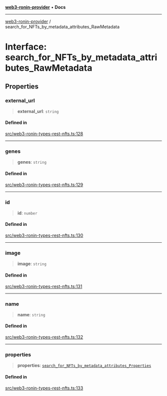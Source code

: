 [**web3-ronin-provider**](../README.md) • **Docs**

***

[web3-ronin-provider](../globals.md) / search\_for\_NFTs\_by\_metadata\_attributes\_RawMetadata

# Interface: search\_for\_NFTs\_by\_metadata\_attributes\_RawMetadata

## Properties

### external\_url

> **external\_url**: `string`

#### Defined in

[src/web3-ronin-types-rest-nfts.ts:128](https://github.com/chuacw/web3-ronin-provider/blob/7646ce38176c1dab59363eef0869f2efa34d498b/src/web3-ronin-types-rest-nfts.ts#L128)

***

### genes

> **genes**: `string`

#### Defined in

[src/web3-ronin-types-rest-nfts.ts:129](https://github.com/chuacw/web3-ronin-provider/blob/7646ce38176c1dab59363eef0869f2efa34d498b/src/web3-ronin-types-rest-nfts.ts#L129)

***

### id

> **id**: `number`

#### Defined in

[src/web3-ronin-types-rest-nfts.ts:130](https://github.com/chuacw/web3-ronin-provider/blob/7646ce38176c1dab59363eef0869f2efa34d498b/src/web3-ronin-types-rest-nfts.ts#L130)

***

### image

> **image**: `string`

#### Defined in

[src/web3-ronin-types-rest-nfts.ts:131](https://github.com/chuacw/web3-ronin-provider/blob/7646ce38176c1dab59363eef0869f2efa34d498b/src/web3-ronin-types-rest-nfts.ts#L131)

***

### name

> **name**: `string`

#### Defined in

[src/web3-ronin-types-rest-nfts.ts:132](https://github.com/chuacw/web3-ronin-provider/blob/7646ce38176c1dab59363eef0869f2efa34d498b/src/web3-ronin-types-rest-nfts.ts#L132)

***

### properties

> **properties**: [`search_for_NFTs_by_metadata_attributes_Properties`](search_for_NFTs_by_metadata_attributes_Properties.md)

#### Defined in

[src/web3-ronin-types-rest-nfts.ts:133](https://github.com/chuacw/web3-ronin-provider/blob/7646ce38176c1dab59363eef0869f2efa34d498b/src/web3-ronin-types-rest-nfts.ts#L133)
